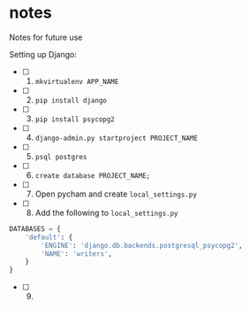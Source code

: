 # notes
Notes for future use

Setting up Django:
- [ ] 1. <code>mkvirtualenv APP_NAME</code>
- [ ] 2. <code>pip install django</code>
- [ ] 3. <code>pip install psycopg2</code>
- [ ] 4. <code>django-admin.py startproject PROJECT_NAME</code>
- [ ] 5. <code>psql postgres</code>
- [ ] 6. <code>create database PROJECT_NAME;</code>
- [ ] 7. Open pycham and create <code>local_settings.py</code>
- [ ] 8. Add the following to <code>local_settings.py</code>
````Python
DATABASES = {
    'default': {
        'ENGINE': 'django.db.backends.postgresql_psycopg2',
        'NAME': 'writers',
    }
}
````
- [ ] 9. 
